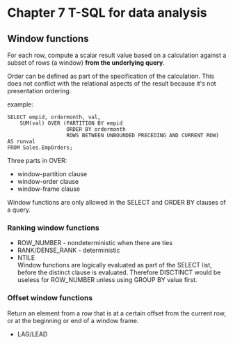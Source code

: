 # Chapter 7 T-SQL for data analysis
## Window functions
For each row, compute a scalar result value based on a calculation against a subset of rows (a window) **from the underlying query**.  
 
Order can be defined as part of the specification of the calculation. This does not conflict with the relational aspects of the result because it's not presentation ordering.

example:
```
SELECT empid, ordermonth, val, 
    SUM(val) OVER (PARTITION BY empid
                   ORDER BY ordermonth
                   ROWS BETWEEN UNBOUNDED PRECEDING AND CURRENT ROW) AS runval
FROM Sales.EmpOrders;
```
Three parts in OVER:
- window-partition clause
- window-order clause
- window-frame clause

Window functions are only allowed in the SELECT and ORDER BY clauses of a query.

### Ranking window functions
- ROW_NUMBER - nondeterministic when there are ties
- RANK/DENSE_RANK - deterministic
- NTILE  
Window functions are logically evaluated as part of the SELECT list, before the distinct clause is evaluated. Therefore DISCTINCT would be useless for ROW_NUMBER unless using GROUP BY value first.

### Offset window functions
Return an element from a row that is at a certain offset from the current row, or at the beginning or end of a window frame.
- LAG/LEAD



